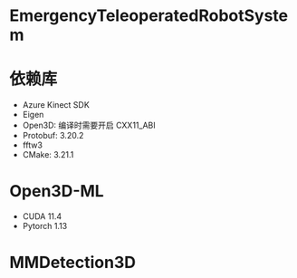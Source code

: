 # EmergencyTeleoperatedRobotSystem

# 依赖库
- Azure Kinect SDK
- Eigen
- Open3D: 编译时需要开启 CXX11_ABI
- Protobuf: 3.20.2
- fftw3
- CMake: 3.21.1

# Open3D-ML
- CUDA 11.4
- Pytorch 1.13

# MMDetection3D